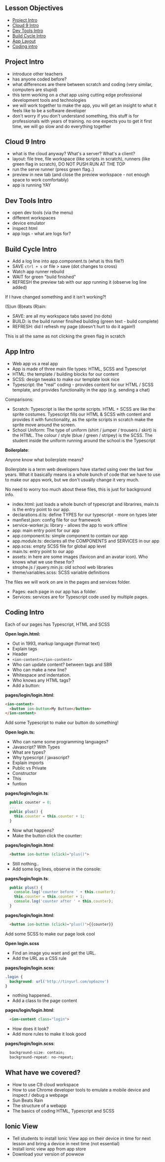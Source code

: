 ## Lesson Objectives

* [Project Intro](#project-intro)
* [Cloud 9 Intro](#cloud-9-intro)
* [Dev Tools Intro](#dev-tools-intro)
* [Build Cycle Intro](#build-cycle-intro)
* [App Layout](#app-layout)
* [Coding intro](#coding-intro)

## Project Intro

* introduce other teachers
* has anyone coded before?
* what differences are there between scratch and coding (very similar, computers are stupid)
* this term working on a chat app using cutting edge professional development tools and technologies
* we will work together to make the app, you will get an insight to what it feels like to be a software developer
* don't worry if you don't understand something, this stuff is for professionals with years of training. no one expects you to get it first time, we will go slow and do everything together

## Cloud 9 Intro

* what is the cloud anyway? What's a server? What's a client?
* layout: file tree, file workspace (like scripts in scratch), runners (like green flag in scratch), DO NOT PUSH RUN AT THE TOP
* run the serve runner (press green flag..)
* preview in new tab (and close the preview workspace - not enough space to work comfortably)
* app is running YAY

## Dev Tools Intro

* open dev tools (via the menu)
* different workspaces
* device emulator
* inspect html
* app logs - what are logs for?

## Build Cycle Intro

* Add a log line into app.component.ts (what is this file?)
* SAVE `ctrl + s` or file > save (dot changes to cross)
* Watch app runner rebuild
* WAIT for green "build finished"
* REFRESH the preview tab with our app running it (observe log line added)

If I have changed something and it isn't working?!

(S)un (B)eats (R)ain:

* SAVE: are all my workspace tabs saved (no dots)
* BUILD: is the build runner finsihed building (green text - build complete)
* REFRESH: did I refresh my page (doesn't hurt to do it again!)

This is all the same as not clicking the green flag in scratch

## App Intro

* Web app vs a real app
* App is made of three main file types: HTML, SCSS and Typescript
* HTML: the template / building blocks for our content
* SCSS: design tweaks to make our template look nice
* Typescript: the "real" coding - provides content for our HTML / SCSS template, and provides functionality in the app (e.g. sending a chat)

Comparisons:

* Scratch: Typescript is like the sprite scripts. HTML + SCSS are like the sprite costumes. Typescript fills our HTML & SCSS with content and provides it with functionality, as the sprite scripts in scratch make the sprite move around the screen.
* School Uniform: The type of uniform (shirt / jumper / trousers / skirt) is the HTML. The colour / style (blue / green / stripey) is the SCSS. The student inside the uniform running around the school is the Typescript

**Boilerplate**:

Anyone know what boilerplate means?

Boilerplate is a term web developers have started using over the last few years. What it basically means is a whole bunch of code that we have to use to make our apps work, but we don't usually change it very much.

No need to worry too much about these files, this is just for background info.

* index.html: just loads a whole bunch of typescript and librarires, main.ts is the entry point to our app.
* declarations.d.ts: define TYPES for our typescript - more on types later
* manfiest.json: config file for our framework
* service-worker.js: library - allows the app to work offline
* app: main entry point for our app
* app.component.ts: simple component to contain our app
* app.module.ts: declares all the COMPONENTS and SERVICES in our app
* app.scss: empty SCSS file for global app level
* main.ts: entry point to our app
* assets: in here are some images (favicon and an avatar icon). Who knows what we use these for?
* strophe.js / jquery.min.js: old school web libraries
* theme/variables.scss: SCSS variable definitions

The files we will work on are in the pages and services folder.

* Pages: each page in our app has a folder.
* Services: services are for Typescript code used by multiple pages.

## Coding Intro

Each of our pages has Typescript, HTML and SCSS

**Open login.html:**

* Out in 1993, markup language (format text)
* Explain tags
* Header
* `<ion-content></ion-content>`
* Who can update content? between tags and SBR
* Who can make a new line?
* Whitespace and indentation.
* Who knows any HTML tags?
* Add a button:

**pages/login/login.html**:

```html
<ion-content>
  <button ion-button>My Button</button>
</ion-content>
```

Add some Typescript to make our button do something!

**Open login.ts:**

* Who can name some programming languages?
* Javascript? With Types
* What are types?
* Why typescript / javascript?
* Explain imports
* Public vs Private
* Constructor
* This
* funtion

**pages/login/login.ts**:

```javascript
  public counter = 0;
  ...
  public plus() {
    this.counter = this.counter + 1;
  }
```

* Now what happens?
* Make the button click the counter:

**pages/login/login.html**:

```html
  <button ion-button (click)="plus()">
```

* Still nothing..
* Add some log lines, observe in the console:

**pages/login/login.ts**:

```javascript
  public plus() {
    console.log('counter before ' + this.counter);
    this.counter = this.counter + 1;
    console.log('counter after ' + this.counter);
  }
```

**pages/login/login.html**:

```html
  <button ion-button (click)="plus()">{{counter}}
```

Add some SCSS to make our page look cool

**Open login.scss**

* Find an image you want and get the URL.
* Add the URL as a CSS rule

**pages/login/login.scss**:

```css
.login {
  background: url('http://tinyurl.com/op6aznv')
}
```

* nothing happened..
* Add a class to the page content

**pages/login/login.html**:

```html
  <ion-content class="login">
```

* How does it look?
* Add more rules to make it look good

**pages/login/login.scss**:

```css
  background-size: contain;
  background-repeat: no-repeat;
```

## What have we covered?

* How to use C9 cloud workspace
* How to use Chrome developer tools to emulate a mobile device and inspect / debug a webpage
* Sun Beats Rain
* The structure of a webapp
* The basics of coding HTML, Typescript and SCSS

## Ionic View

* Tell students to install Ionic View app on their device in time for next lesson and bring a device in next time (not essential)
* Install ionic view app from app store
* Download your version of powwow